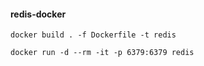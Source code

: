 #### redis-docker

```shell
docker build . -f Dockerfile -t redis
```

```shell
docker run -d --rm -it -p 6379:6379 redis
``` 
